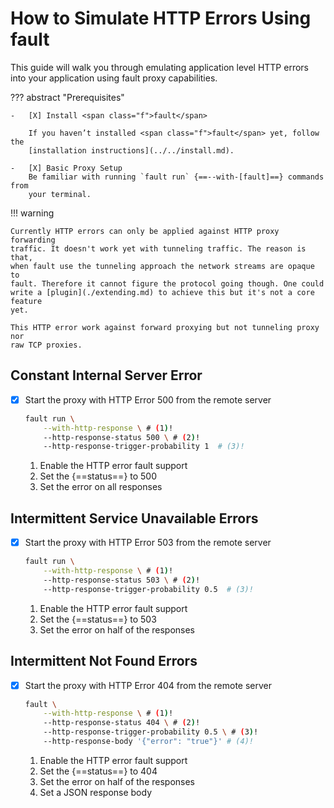 # How to Simulate HTTP Errors Using <span class="f">fault</span>

This guide will walk you through emulating application level HTTP errors into your
application using <span class="f">fault</span> proxy capabilities.

??? abstract "Prerequisites"

    -   [X] Install <span class="f">fault</span>

        If you haven’t installed <span class="f">fault</span> yet, follow the
        [installation instructions](../../install.md).

    -   [X] Basic Proxy Setup
        Be familiar with running `fault run` {==--with-[fault]==} commands from
        your terminal.

!!! warning

    Currently HTTP errors can only be applied against HTTP proxy forwarding
    traffic. It doesn't work yet with tunneling traffic. The reason is that,
    when fault use the tunneling approach the network streams are opaque to
    fault. Therefore it cannot figure the protocol going though. One could
    write a [plugin](./extending.md) to achieve this but it's not a core feature
    yet.

    This HTTP error work against forward proxying but not tunneling proxy nor
    raw TCP proxies.

## Constant Internal Server Error

-   [X] Start the proxy with HTTP Error 500 from the remote server

    ```bash
    fault run \
        --with-http-response \ # (1)!
        --http-response-status 500 \ # (2)!
        --http-response-trigger-probability 1  # (3)!
    ```

    1.  Enable the HTTP error fault support
    2.  Set the {==status==} to 500
    3.  Set the error on all responses

## Intermittent Service Unavailable Errors

-   [X] Start the proxy with HTTP Error 503 from the remote server

    ```bash
    fault run \
        --with-http-response \ # (1)!
        --http-response-status 503 \ # (2)!
        --http-response-trigger-probability 0.5  # (3)!
    ```

    1.  Enable the HTTP error fault support
    2.  Set the {==status==} to 503
    3.  Set the error on half of the responses

## Intermittent Not Found Errors

-   [X] Start the proxy with HTTP Error 404 from the remote server

    ```bash
    fault \
        --with-http-response \ # (1)!
        --http-response-status 404 \ # (2)!
        --http-response-trigger-probability 0.5 \ # (3)!
        --http-response-body '{"error": "true"}' # (4)!
    ```

    1.  Enable the HTTP error fault support
    2.  Set the {==status==} to 404
    3.  Set the error on half of the responses
    4.  Set a JSON response body
